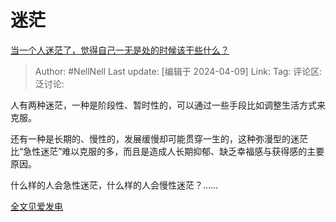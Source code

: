 # 迷茫
[当一个人迷茫了，觉得自己一无是处的时候该干些什么？](https://www.zhihu.com/question/489950851/answer/3459460626)

> Author: #NellNell
> Last update: [编辑于 2024-04-09]
> Link:
> Tag: 
> 评论区:
> 泛讨论:

人有两种迷茫，一种是阶段性、暂时性的，可以通过一些手段比如调整生活方式来克服。

还有一种是长期的、慢性的，发展缓慢却可能贯穿一生的，这种弥漫型的迷茫比“急性迷茫”难以克服的多，而且是造成人长期抑郁、缺乏幸福感与获得感的主要原因。

什么样的人会急性迷茫，什么样的人会慢性迷茫？……

[全文见爱发电](https://link.zhihu.com/?target=https%3A//afdian.net/p/b9447b0cf61b11eeab7c5254001e7c00)